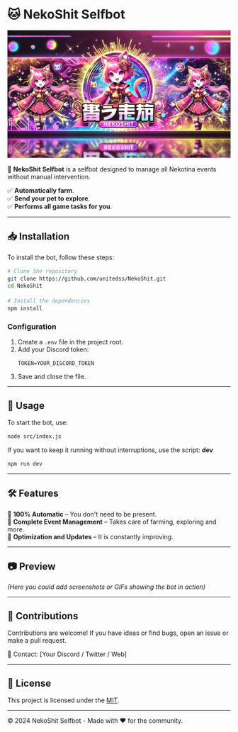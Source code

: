 # 🐱 NekoShit Selfbot

![NekoShit Banner](./files.png)  

🚀 **NekoShit Selfbot** is a selfbot designed to manage all Nekotina events without manual intervention.

✅ **Automatically farm**.  
✅ **Send your pet to explore**.  
✅ **Performs all game tasks for you**.  

---

## 📥 Installation  

To install the bot, follow these steps:   

```bash
# Clone the repository
git clone https://github.com/unitedss/NekoShit.git
cd NekoShit

# Install the dependencies
npm install
```

### Configuration   
1. Create a `.env` file in the project root.   
2. Add your Discord token:  
   ```
   TOKEN=YOUR_DISCORD_TOKEN
   ```
3. Save and close the file.  

---

## 🚀 Usage  

To start the bot, use:  

```bash
node src/index.js
```

If you want to keep it running without interruptions, use the script: **dev**  

```bash
npm run dev
```

---

## 🛠 Features    

🔹 **100% Automatic** – You don't need to be present.    
🔹 **Complete Event Management** – Takes care of farming, exploring and more.  
🔹 **Optimization and Updates** – It is constantly improving.  

---

## 📷 Preview    

*(Here you could add screenshots or GIFs showing the bot in action)*    

---

## 🤝 Contributions    

Contributions are welcome! If you have ideas or find bugs, open an issue or make a pull request.  

📩 Contact: [Your Discord / Twitter / Web]  

---

## 📝 License    

This project is licensed under the [MIT](LICENSE).  

---

© 2024 NekoShit Selfbot - Made with ❤️ for the community.
